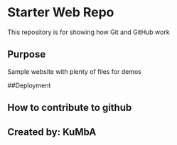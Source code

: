 # Starter Web Repo

This repository is for showing how Git and GitHub work

## Purpose

Sample website with plenty of files for demos

##Deployment


## How to contribute to github

## Created by: KuMbA